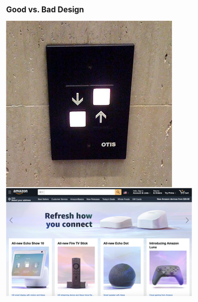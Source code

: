 ## Good vs. Bad Design
![Image of a bad design for an elevator.](badElevator.jpg)
![Image of the good design of amazon.](goodAmazon.png)
